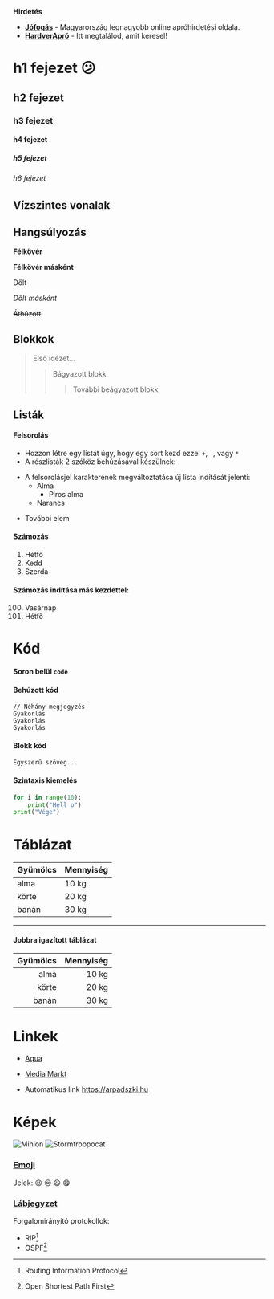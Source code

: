 __Hirdetés__

- __[Jófogás](https://jofogas.hu/)__ - Magyarország legnagyobb online apróhirdetési oldala.
- __[HardverApró](https://harverapro.hu/)__ - Itt megtalálod, amit keresel!


# h1 fejezet :confused:
## h2 fejezet
### h3 fejezet
#### h4 fejezet
##### h5 fejezet
###### h6 fejezet


Vízszintes vonalak
-------

## Hangsúlyozás

**Félkövér**

__Félkövér másként__

Dőlt

_Dőlt másként_

~~Áthúzott~~


## Blokkok


> Első idézet...
>> Bágyazott blokk
>>> További beágyazott blokk


## Listák

#### Felsorolás


+  Hozzon létre egy listát úgy, hogy egy sort kezd ezzel `+`, `-`, vagy `*`
+ A részlisták 2 szóköz behúzásával
készülnek:
- A felsorolásjel karakterének megváltoztatása új lista indítását jelenti:
   + Alma
     + Piros alma
    + Narancs
+ További elem


#### Számozás

1. Hétfő
2. Kedd
3. Szerda



#### Számozás indítása más kezdettel:

100. Vasárnap
101. Hétfő


# Kód

#### Soron belül `code`

#### Behúzott kód

```
// Néhány megjegyzés
Gyakorlás
Gyakorlás
Gyakorlás
```

#### Blokk kód


``` Egyszerű szöveg... ```


#### Szintaxis kiemelés


```python
for i in range(10):
    print("Hell o")
print("Vége")
```

# Táblázat

|**Gyümölcs** | **Mennyiség**|
|--------------|------------|
|alma  | 10 kg|
|körte | 20 kg|
|banán | 30 kg|
------------

#### Jobbra igazított táblázat
|**Gyümölcs** | **Mennyiség**|
|--------------:|------------:|
|alma | 10 kg|
|körte | 20 kg|
|banán | 30 kg|



# Linkek

+ [Aqua](http://aqua.hu)

+ [Media Markt](http://mediamarkt.hu/) 

+ Automatikus link https://arpadszki.hu


# Képek

![Minion](https://octodex.github.com/images/minion.png)
![Stormtroopocat](https://octodex.github.com/images/stormtroopocat.jpg "The Stormtroopocat")


### __[Emoji](https://github.com/markdown-it/markdown-it-emoji)__

Jelek: :wink:  :cry: :laughing: :yum:


### __[Lábjegyzet](https://github.com/markdown-it/markdown-it-footnote)__

Forgalomirányító protokollok:  

* RIP[^1]
* OSPF[^2]

[^1]: Routing Information Protocol

[^2]: Open Shortest Path First


